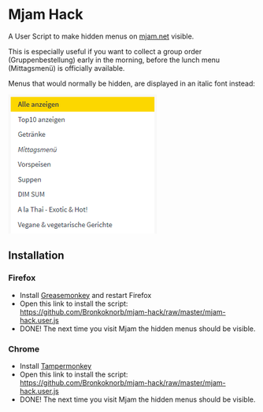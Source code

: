 # Mjam Hack

A User Script to make hidden menus on [mjam.net](http://mjam.net) visible.

This is especially useful if you want to collect a group order (Gruppenbestellung) early in the morning, before the lunch menu (Mittagsmenü) is officially available.

Menus that would normally be hidden, are displayed in an italic font instead:

![Mittagsmenü visible](mjam_mittagsmenue.png)

## Installation

### Firefox

* Install [Greasemonkey](https://addons.mozilla.org/firefox/addon/greasemonkey/) and restart Firefox
* Open this link to install the script: https://github.com/Bronkoknorb/mjam-hack/raw/master/mjam-hack.user.js
* DONE! The next time you visit Mjam the hidden menus should be visible.

### Chrome

* Install [Tampermonkey](https://chrome.google.com/webstore/detail/dhdgffkkebhmkfjojejmpbldmpobfkfo)
* Open this link to install the script: https://github.com/Bronkoknorb/mjam-hack/raw/master/mjam-hack.user.js
* DONE! The next time you visit Mjam the hidden menus should be visible.
